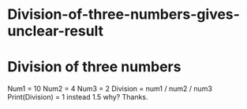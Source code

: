 # Division-of-three-numbers-gives-unclear-result
# Division of three numbers
Num1 = 10
Num2 = 4
Num3 = 2
Division = num1 / num2 / num3
Print(Division) = 1 instead 1.5 why? Thanks.
